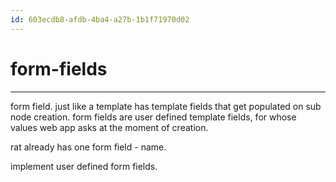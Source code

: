 ```yaml
---
id: 603ecdb8-afdb-4ba4-a27b-1b1f71970d02
---
```


# form-fields

<rat graph />

---

form field. just like a template has template fields that get populated on sub
node creation. form fields are user defined template fields, for whose values
web app asks at the moment of creation.

rat already has one form field - name.

implement user defined form fields.
